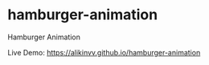 # hamburger-animation
Hamburger Animation

Live Demo: https://alikinvv.github.io/hamburger-animation
